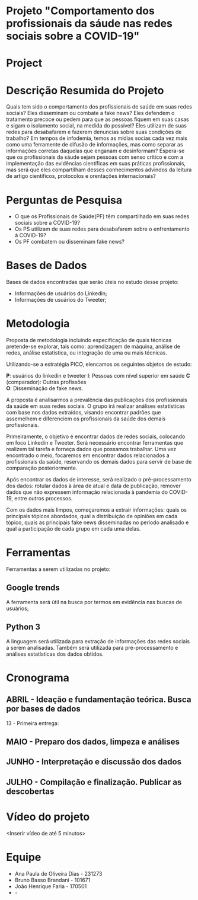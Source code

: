 # Projeto "Comportamento dos profissionais da sáude nas redes sociais sobre a COVID-19"
# Project <Behavior of health professionals on social networks about the COVID-19>
# Descrição Resumida do Projeto
Quais tem sido o comportamento dos profissionais de saúde em suas redes sociais? Eles disseminam ou combate a fake news? Eles defendem o tratamento precoce ou pedem para que as pessoas fiquem em suas casas e sigam o isolamento social, na medida do possível? Eles utilizam de suas redes para desabafarem e fazerem denuncias sobre suas condições de trabalho? Em tempos de infodemia, temos as mídias socias cada vez mais como uma ferramente de difusão de informações, mas como separar as informações corretas daquelas que enganam e desinformam? Espera-se que os profissionais da sáude sejam pessoas com senso crítico e com a implementação das evidências científicas em suas práticas profissionais, mas será que eles compartilham desses conhecimentos advindos da leitura de artigo científicos, protocolos e orentações internacionais?

# Perguntas de Pesquisa
* O que os Profissionais de Saúde(PF) têm compartilhado em suas redes sociais sobre a COVID-19? 
* Os PS utilizam de suas redes para desabafarem sobre o enfrentamento à COVID-19? 
* Os PF combatem ou disseminam fake news?

# Bases de Dados
Bases de dados encontradas que serão úteis no estudo desse projeto:

* Informações de usuários do Linkedin;
* Informações de usuários do Tweeter;


# Metodologia
Proposta de metodologia incluindo especificação de quais técnicas pretende-se explorar, tais como: aprendizagem de máquina, análise de redes, análise estatística, ou integração de uma ou mais técnicas.

Utilizando-se a estratégia PICO, elencamos os seguintes objetos de estudo:

**P**: usuários do linkedin e tweeter
**I**: Pessoas com nível superior em saúde 
**C** (comparador): Outras profissões  
**O**: Disseminação de fake news.

A proposta é analisarmos a prevalência das publicações dos profissionais da saúde em suas redes sociais. O grupo irá realizar análises estatísticas com base nos dados extraídos, visando encontrar padrões que assemelhem e diferenciem os profissionais da saúde dos demais profissionais.

Primeiramente, o objetivo é encontrar dados de redes sociais, colocando em foco Linkedin e Tweeter. Será necessário encontrar ferramentas que realizem tal tarefa e forneça dados que possamos trabalhar. Uma vez encontrado o meio, focaremos em encontrar dados relacionados a profissionais da saúde, reservando os demais dados para servir de base de comparação posteriormente.

Após encontrar os dados de interesse, será realizado o pré-processamento dos dados: rotular dados à área de atual e data de publicação, remover dados que não expressem informação relacionada à pandemia do COVID-19, entre outros processos.

Com os dados mais limpos, começaremos a extrair informações: quais os principais tópicos abordados, qual a distribuição de opiniões em cada tópico, quais as principais fake news disseminadas no período analisado e qual a participação de cada grupo em cada uma delas.

# Ferramentas
Ferramentas a serem utilizadas no projeto:

## Google trends
  A ferramenta será útil na busca por termos em evidência nas buscas de usuários;
  
## Python 3
  A linguagem será utilizada para extração de informações das redes sociais a serem analisadas.
  Também será utilizada para pré-processamento e análises estatísticas dos dados obtidos.

# Cronograma
## ABRIL  - Ideação e fundamentação teórica. Busca por bases de dados
13 - Primeira entrega: 

## MAIO - Preparo dos dados, limpeza e análises

## JUNHO - Interpretação e discussão dos dados

## JULHO - Compilação e finalização. Publicar as descobertas

# Vídeo do projeto
<Inserir vídeo de até 5 minutos>

# Equipe
* Ana Paula de Oliveira Dias - 231273
* Bruno Basso Brandani - 101671
* João Henrique Faria - 170501
* <nome> - <RA>
